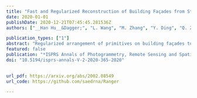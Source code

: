 ```yaml
---
title: "Fast and Regularized Reconstruction of Building Façades from Street-View Images Using Binary Integer Programming"
date: 2020-01-01
publishDate: 2020-12-21T07:45:45.281536Z
authors: ["__Han Hu__&Dagger;", "L. Wang", "M. Zhang", "Y. Ding", "Q. Zhu"]

publication_types: ["1"]
abstract: "Regularized arrangement of primitives on building façades to aligned locations and consistent sizes is important towards structured reconstruction of urban environment. Mixed integer linear programing was used to solve the problem, however, it is extreamly time consuming even for state-of-the-art commercial solvers. Aiming to alleviate this issue, we cast the problem into binary integer programming, which omits the requirements for real value parameters and is more efficient to be solved . Firstly, the bounding boxes of the primitives are detected using the YOLOv3 architecture in real-time. Secondly, the coordinates of the upper left corners and the sizes of the bounding boxes are automatically clustered in a binary integer programming optimization, which jointly considers the geometric fitness, regularity and additional constraints; this step does not require  empha priori knowledge, such as the number of clusters or pre-defined grammars. Finally, the regularized bounding boxes can be directly used to guide the façade reconstruction in an interactive envinronment. Experimental evaluations have revealed that the accuracies for the extraction of primitives are above 0.82, which is sufficient for the following 3D reconstruction. The proposed approach only takes about 10% to 20% of the runtime than previous approach and reduces the diversity of the bounding boxes to about 20% to 50%."
featured: false
publication: "*ISPRS Annals of Photogrammetry, Remote Sensing and Spatial Information Sciences*"
doi: "10.5194/isprs-annals-V-2-2020-365-2020"

 
url_pdf: https://arxiv.org/abs/2002.08549
url_code: https://github.com/saedrna/Ranger

---
```


